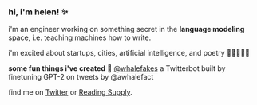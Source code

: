 ### hi, i'm helen! ✨

i'm an engineer working on something secret in the **language modeling** space, i.e. teaching machines how to write. 

i'm excited about startups, cities, artificial intelligence, and poetry 💫🌷🔮🌱🌸

**some fun things i've created**
🐳 [@whalefakes](https://twitter.com/whalefakes) a Twitterbot built by finetuning GPT-2 on tweets by @awhalefact

find me on [Twitter](https://twitter.com/mathemakitten) or [Reading Supply](https://reading.supply/@mathemakitten).
